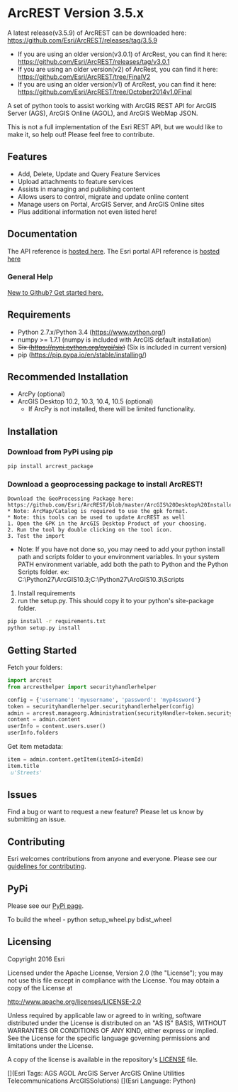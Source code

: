 # ArcREST Version 3.5.x

A latest release(v3.5.9) of ArcREST can be downloaded here: https://github.com/Esri/ArcREST/releases/tag/3.5.9
* If you are using an older version(v3.0.1) of ArcRest, you can find it here: https://github.com/Esri/ArcREST/releases/tag/v3.0.1
* If you are using an older version(v2) of ArcRest, you can find it here: https://github.com/Esri/ArcREST/tree/FinalV2
* If you are using an older version(v1) of ArcRest, you can find it here: https://github.com/Esri/ArcREST/tree/October2014v1.0Final

A set of python tools to assist working with ArcGIS REST API for ArcGIS Server (AGS), ArcGIS Online (AGOL), and ArcGIS WebMap JSON.

This is not a full implementation of the Esri REST API, but we would like to make it, so help out!  Please feel free to contribute.

## Features

* Add, Delete, Update and Query Feature Services
* Upload attachments to feature services
* Assists in managing and publishing content
* Allows users to control, migrate and update online content
* Manage users on Portal, ArcGIS Server, and ArcGIS Online sites
* Plus additional information not even listed here!

## Documentation
 The API reference is [hosted here](http://esri.github.io/ArcREST/index.html).
 The Esri portal API reference is [hosted here](http://resources.arcgis.com/en/help/arcgis-rest-api)

### General Help

[New to Github? Get started here.](http://htmlpreview.github.com/?https://github.com/Esri/esri.github.com/blob/master/help/esri-getting-to-know-github.html)

## Requirements

* Python 2.7.x/Python 3.4 (https://www.python.org/)
* numpy >= 1.7.1 (numpy is included with ArcGIS default installation)
* ~~Six (https://pypi.python.org/pypi/six)~~ (Six is included in current version)
* pip (https://pip.pypa.io/en/stable/installing/)

## Recommended Installation

* ArcPy (optional)
* ArcGIS Desktop 10.2, 10.3, 10.4, 10.5 (optional)
  - If ArcPy is not installed, there will be limited functionality.

## Installation

### Download from PyPi using pip

```pip install arcrest_package```

### Download a geoprocessing package to install ArcREST!
	Download the GeoProcessing Package here: https://github.com/Esri/ArcREST/blob/master/ArcGIS%20Desktop%20Installer/installing_arcrest.gpk
	* Note: ArcMap/Catalog is required to use the gpk format.
	* Note: this tools can be used to update ArcREST as well
    1. Open the GPK in the ArcGIS Desktop Product of your choosing.
	2. Run the tool by double clicking on the tool icon.
	3. Test the import
	
* Note:  If you have not done so, you may need to add your python install path and scripts folder to your environment variables.  In your system PATH environment variable, add both the path to Python and the Python Scripts folder. ex: C:\Python27\ArcGIS10.3;C:\Python27\ArcGIS10.3\Scripts

1. Install requirements
2. run the setup.py.  This should copy it to your python's site-package folder.

```bash
pip install -r requirements.txt
python setup.py install
```

## Getting Started

Fetch your folders:

```python
import arcrest
from arcresthelper import securityhandlerhelper

config = {'username': 'myusername', 'password': 'myp4ssword'}
token = securityhandlerhelper.securityhandlerhelper(config)
admin = arcrest.manageorg.Administration(securityHandler=token.securityhandler)
content = admin.content
userInfo = content.users.user()
userInfo.folders
```

Get item metadata:

```python
item = admin.content.getItem(itemId=itemId)
item.title
 u'Streets'
```

## Issues

Find a bug or want to request a new feature?  Please let us know by submitting an issue.

## Contributing

Esri welcomes contributions from anyone and everyone.
Please see our [guidelines for contributing](https://github.com/esri/contributing).

## PyPi

Please see our [PyPi page](https://pypi.python.org/pypi/ArcREST_Package).

To build the wheel - python setup_wheel.py bdist_wheel

## Licensing

Copyright 2016 Esri

Licensed under the Apache License, Version 2.0 (the "License");
you may not use this file except in compliance with the License.
You may obtain a copy of the License at

http://www.apache.org/licenses/LICENSE-2.0

Unless required by applicable law or agreed to in writing, software
distributed under the License is distributed on an "AS IS" BASIS,
WITHOUT WARRANTIES OR CONDITIONS OF ANY KIND, either express or implied.
See the License for the specific language governing permissions and
limitations under the License.

A copy of the license is available in the repository's
[LICENSE](LICENSE) file.

[](Esri Tags: AGS AGOL ArcGIS Server ArcGIS Online Utilities Telecommunications ArcGISSolutions)
[](Esri Language: Python)

